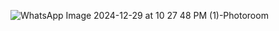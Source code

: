 ![WhatsApp Image 2024-12-29 at 10 27 48 PM (1)-Photoroom](https://github.com/user-attachments/assets/0d68b35f-11dc-47e7-9a34-6bfbb77ad0da)
